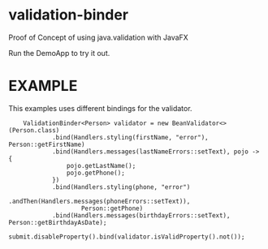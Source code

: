 validation-binder
=================

Proof of Concept of using java.validation with JavaFX

Run the DemoApp to try it out.



EXAMPLE
=======

This examples uses different bindings for the validator.

        ValidationBinder<Person> validator = new BeanValidator<>(Person.class)
                .bind(Handlers.styling(firstName, "error"), Person::getFirstName)
                .bind(Handlers.messages(lastNameErrors::setText), pojo -> {
                    pojo.getLastName();
                    pojo.getPhone();
                })
                .bind(Handlers.styling(phone, "error")
                               .andThen(Handlers.messages(phoneErrors::setText)),
                        Person::getPhone)
                .bind(Handlers.messages(birthdayErrors::setText), Person::getBirthdayAsDate);
        
    submit.disableProperty().bind(validator.isValidProperty().not());

